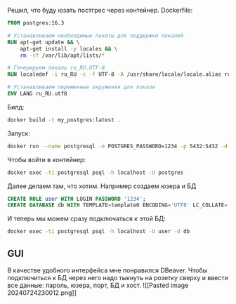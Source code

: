 Решил, что буду юзать постгрес через контейнер. 
Dockerfile:
```Dockerfile
FROM postgres:16.3

# Устанавливаем необходимые пакеты для поддержки локалей
RUN apt-get update && \
    apt-get install -y locales && \
    rm -rf /var/lib/apt/lists/*

# Генерируем локаль ru_RU.UTF-8
RUN localedef -i ru_RU -c -f UTF-8 -A /usr/share/locale/locale.alias ru_RU.UTF-8

# Устанавливаем переменные окружения для локали
ENV LANG ru_RU.utf8
```
Билд:
```bash
docker build -t my_postgres:latest .
```
Запуск:
```bash
docker run --name postgresql -e POSTGRES_PASSWORD=1234 -p 5432:5432 -d my_postgres:latest
```
Чтобы войти в контейнер:
```bash
docker exec -ti postgresql psql -h localhost -U postgres
```
Далее делаем там, что хотим. Например создаем юзера и БД
```SQL
CREATE ROLE user WITH LOGIN PASSWORD '1234';
CREATE DATABASE db WITH TEMPLATE=template0 ENCODING='UTF8' LC_COLLATE='ru_RU.UTF-8' LC_CTYPE='ru_RU.UTF-8' owner user;
```
И теперь мы можем сразу подключаться к этой БД:
```bash
docker exec -ti postgresql psql -h localhost -U user -d db
```
## GUI
В качестве удобного интерфейса мне понравился DBeaver. Чтобы подключиться к БД через него надо тыкнуть на розетку сверху и ввести все данные: пароль, юзера, порт, БД и хост. 
![[Pasted image 20240724230012.png]]